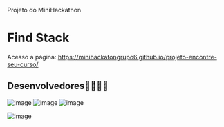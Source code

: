 Projeto do MiniHackathon

# Find Stack
Acesso a página: https://minihackatongrupo6.github.io/projeto-encontre-seu-curso/

## Desenvolvedores👩‍💻👩‍💻

![image](https://user-images.githubusercontent.com/104031980/165163021-1cec9967-3f89-41bd-8639-d796fe45d458.png)
![image](https://user-images.githubusercontent.com/104031980/165163069-5966d0a0-8523-4fa0-b392-bfccb090f727.png)
![image](https://user-images.githubusercontent.com/104031980/165163111-e2a930ef-8260-424a-ae34-2ddb5319a9c1.png)


![image](https://user-images.githubusercontent.com/104031980/165096688-13eef86d-13f5-47df-879c-ac0b86d9570b.png)

